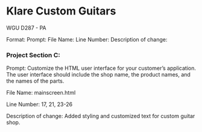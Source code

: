 <h1>Klare Custom Guitars</h1>
<p></p>
<p>WGU D287 - PA</p>


Format: 
Prompt:
File Name:
Line Number:
Description of change:


<h3>Project Section C:</h3>

Prompt: Customize the HTML user interface for your customer’s application. The user interface should include the shop name, the product names, and the names of the parts.

File Name: mainscreen.html

Line Number: 17, 21, 23-26

Description of change: Added styling and customized text for custom guitar shop.

